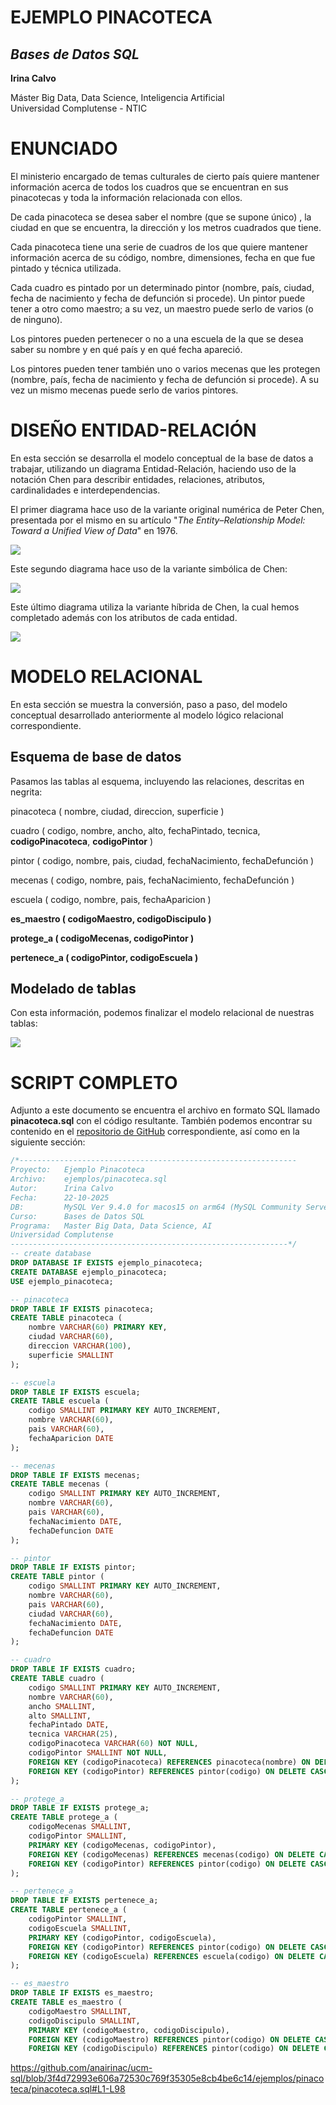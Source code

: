 # EJEMPLO PINACOTECA

## *Bases de Datos SQL*

**Irina Calvo**

Máster Big Data, Data Science, Inteligencia Artificial  
Universidad Complutense \- NTIC

# ENUNCIADO

El ministerio encargado de temas culturales de cierto país quiere mantener información acerca de todos los cuadros que se encuentran en sus pinacotecas y toda la información relacionada con ellos. 

De cada pinacoteca se desea saber el nombre (que se supone único) , la ciudad en que se encuentra, la dirección y los metros cuadrados que tiene.

Cada pinacoteca tiene una serie de cuadros de los que quiere mantener información acerca de su código, nombre, dimensiones, fecha en que fue pintado y técnica utilizada.

Cada cuadro es pintado por un determinado pintor (nombre, país, ciudad, fecha de nacimiento y fecha de defunción si procede). Un pintor puede tener a otro como maestro; a su vez, un maestro puede serlo de varios (o de ninguno).

Los pintores pueden pertenecer o no a una escuela de la que se desea saber su nombre y en qué país y en qué fecha apareció.

Los pintores pueden tener también uno o varios mecenas que les protegen (nombre, país, fecha de nacimiento y fecha de defunción si procede). A su vez un mismo mecenas puede serlo de varios pintores.


# DISEÑO ENTIDAD-RELACIÓN

En esta sección se desarrolla el modelo conceptual de la base de datos a trabajar, utilizando un diagrama Entidad-Relación, haciendo uso de la notación Chen para describir entidades, relaciones, atributos, cardinalidades e interdependencias.

El primer diagrama hace uso de la variante original numérica de Peter Chen, presentada por el mismo en su artículo "*The Entity–Relationship Model: Toward a Unified View of Data*" en 1976\.


![](Numerico.png)

Este segundo diagrama hace uso de la variante simbólica de Chen:  

![](Simbolico.png)

Este último diagrama utiliza la variante híbrida de Chen, la cual hemos completado además con los atributos de cada entidad.  

![](Completo.png)

# MODELO RELACIONAL

En esta sección se muestra la conversión, paso a paso, del modelo conceptual desarrollado anteriormente al modelo lógico relacional correspondiente.

## Esquema de base de datos

Pasamos las tablas al esquema, incluyendo las relaciones, descritas en negrita:

pinacoteca ( nombre, ciudad, direccion, superficie )

cuadro ( codigo, nombre, ancho, alto, fechaPintado, tecnica, **codigoPinacoteca**, **codigoPintor** )

pintor ( codigo, nombre, pais, ciudad, fechaNacimiento, fechaDefunción )

mecenas ( codigo, nombre, pais, fechaNacimiento, fechaDefunción )

escuela ( codigo, nombre, pais, fechaAparicion )

**es_maestro ( codigoMaestro, codigoDiscipulo )**

**protege_a ( codigoMecenas, codigoPintor )**

**pertenece_a ( codigoPintor, codigoEscuela )**

## Modelado de tablas

Con esta información, podemos finalizar el modelo relacional de nuestras tablas:

![](Relacional.png)

# SCRIPT COMPLETO

Adjunto a este documento se encuentra el archivo en formato SQL llamado **pinacoteca.sql** con el código resultante. También podemos encontrar su contenido en el [repositorio de GitHub](https://github.com/anairinac/ucm-sql/blob/main/ejemplos/pinacoteca/pinacoteca.sql) correspondiente, así como en la siguiente sección:

```sql
/*--------------------------------------------------------------
Proyecto:   Ejemplo Pinacoteca
Archivo:    ejemplos/pinacoteca.sql
Autor:      Irina Calvo
Fecha:      22-10-2025
DB:         MySQL Ver 9.4.0 for macos15 on arm64 (MySQL Community Server \- GPL)
Curso:      Bases de Datos SQL
Programa:   Master Big Data, Data Science, AI
Universidad Complutense
--------------------------------------------------------------*/
-- create database
DROP DATABASE IF EXISTS ejemplo_pinacoteca; 
CREATE DATABASE ejemplo_pinacoteca; 
USE ejemplo_pinacoteca;

-- pinacoteca
DROP TABLE IF EXISTS pinacoteca;
CREATE TABLE pinacoteca (
    nombre VARCHAR(60) PRIMARY KEY, 
    ciudad VARCHAR(60), 
    direccion VARCHAR(100), 
    superficie SMALLINT
);

-- escuela
DROP TABLE IF EXISTS escuela;
CREATE TABLE escuela ( 
    codigo SMALLINT PRIMARY KEY AUTO_INCREMENT, 
    nombre VARCHAR(60), 
    pais VARCHAR(60), 
    fechaAparicion DATE
);

-- mecenas
DROP TABLE IF EXISTS mecenas;
CREATE TABLE mecenas (
    codigo SMALLINT PRIMARY KEY AUTO_INCREMENT, 
    nombre VARCHAR(60), 
    pais VARCHAR(60), 
    fechaNacimiento DATE, 
    fechaDefuncion DATE
);

-- pintor
DROP TABLE IF EXISTS pintor;
CREATE TABLE pintor (
    codigo SMALLINT PRIMARY KEY AUTO_INCREMENT,
    nombre VARCHAR(60), 
    pais VARCHAR(60), 
    ciudad VARCHAR(60), 
    fechaNacimiento DATE, 
    fechaDefuncion DATE
);

-- cuadro
DROP TABLE IF EXISTS cuadro;
CREATE TABLE cuadro (
    codigo SMALLINT PRIMARY KEY AUTO_INCREMENT, 
    nombre VARCHAR(60), 
    ancho SMALLINT, 
    alto SMALLINT, 
    fechaPintado DATE, 
    tecnica VARCHAR(25), 
    codigoPinacoteca VARCHAR(60) NOT NULL, 
    codigoPintor SMALLINT NOT NULL,
    FOREIGN KEY (codigoPinacoteca) REFERENCES pinacoteca(nombre) ON DELETE CASCADE ON UPDATE CASCADE,
    FOREIGN KEY (codigoPintor) REFERENCES pintor(codigo) ON DELETE CASCADE ON UPDATE CASCADE
);

-- protege_a
DROP TABLE IF EXISTS protege_a;
CREATE TABLE protege_a (
    codigoMecenas SMALLINT,
    codigoPintor SMALLINT,
    PRIMARY KEY (codigoMecenas, codigoPintor),
    FOREIGN KEY (codigoMecenas) REFERENCES mecenas(codigo) ON DELETE CASCADE ON UPDATE CASCADE,
    FOREIGN KEY (codigoPintor) REFERENCES pintor(codigo) ON DELETE CASCADE ON UPDATE CASCADE
);

-- pertenece_a
DROP TABLE IF EXISTS pertenece_a;
CREATE TABLE pertenece_a (
    codigoPintor SMALLINT,
    codigoEscuela SMALLINT,
    PRIMARY KEY (codigoPintor, codigoEscuela),
    FOREIGN KEY (codigoPintor) REFERENCES pintor(codigo) ON DELETE CASCADE ON UPDATE CASCADE,
    FOREIGN KEY (codigoEscuela) REFERENCES escuela(codigo) ON DELETE CASCADE ON UPDATE CASCADE
);

-- es_maestro
DROP TABLE IF EXISTS es_maestro;
CREATE TABLE es_maestro (
    codigoMaestro SMALLINT,
    codigoDiscipulo SMALLINT,
    PRIMARY KEY (codigoMaestro, codigoDiscipulo),
    FOREIGN KEY (codigoMaestro) REFERENCES pintor(codigo) ON DELETE CASCADE,
    FOREIGN KEY (codigoDiscipulo) REFERENCES pintor(codigo) ON DELETE CASCADE ); 
```


https://github.com/anairinac/ucm-sql/blob/3f4d72993e606a72530c769f35305e8cb4be6c14/ejemplos/pinacoteca/pinacoteca.sql#L1-L98